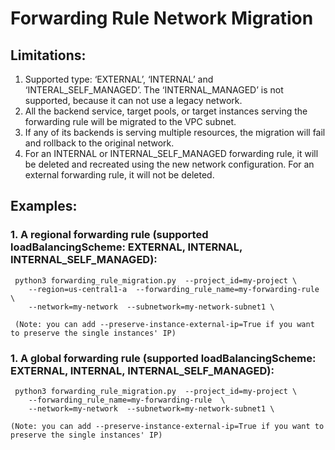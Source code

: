 # Forwarding Rule Network Migration
## Limitations:
1. Supported type: ‘EXTERNAL’, ‘INTERNAL’ and ‘INTERAL_SELF_MANAGED’. The ‘INTERNAL_MANAGED’ is not supported, because it can not use a legacy network.
2. All the backend service, target pools, or target instances serving the forwarding rule will be migrated to the VPC subnet.
3. If any of its backends is serving multiple resources, the migration will fail and rollback to the original network.
4. For an INTERNAL or INTERNAL_SELF_MANAGED forwarding rule, it will be deleted and recreated using the new network configuration. For an external forwarding rule, it will not be deleted.
## Examples:
### 1. A regional forwarding rule (supported loadBalancingScheme: EXTERNAL, INTERNAL, INTERNAL_SELF_MANAGED):
     python3 forwarding_rule_migration.py  --project_id=my-project \
        --region=us-central1-a  --forwarding_rule_name=my-forwarding-rule  \
        --network=my-network  --subnetwork=my-network-subnet1 \

     (Note: you can add --preserve-instance-external-ip=True if you want to preserve the single instances' IP) 
 
### 1. A global forwarding rule (supported loadBalancingScheme: EXTERNAL, INTERNAL, INTERNAL_SELF_MANAGED):
     python3 forwarding_rule_migration.py  --project_id=my-project \
        --forwarding_rule_name=my-forwarding-rule  \
        --network=my-network  --subnetwork=my-network-subnet1 \
    
    (Note: you can add --preserve-instance-external-ip=True if you want to preserve the single instances' IP) 
 
